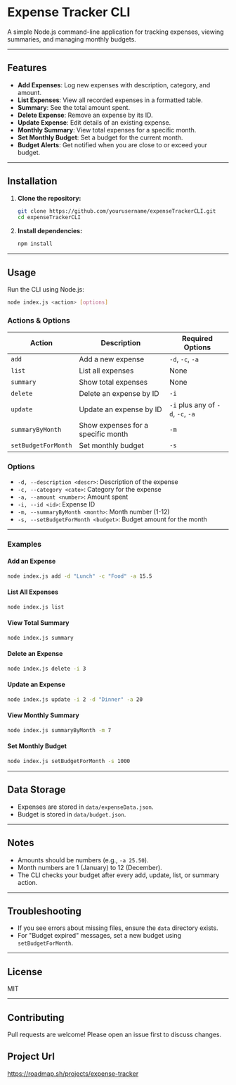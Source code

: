 # Expense Tracker CLI

A simple Node.js command-line application for tracking expenses, viewing summaries, and managing monthly budgets.

---

## Features

- **Add Expenses**: Log new expenses with description, category, and amount.
- **List Expenses**: View all recorded expenses in a formatted table.
- **Summary**: See the total amount spent.
- **Delete Expense**: Remove an expense by its ID.
- **Update Expense**: Edit details of an existing expense.
- **Monthly Summary**: View total expenses for a specific month.
- **Set Monthly Budget**: Set a budget for the current month.
- **Budget Alerts**: Get notified when you are close to or exceed your budget.

---

## Installation

1. **Clone the repository:**
   ```sh
   git clone https://github.com/yourusername/expenseTrackerCLI.git
   cd expenseTrackerCLI
   ```

2. **Install dependencies:**
   ```sh
   npm install
   ```

---

## Usage

Run the CLI using Node.js:

```sh
node index.js <action> [options]
```

### Actions & Options

| Action                | Description                                      | Required Options                      |
|-----------------------|--------------------------------------------------|---------------------------------------|
| `add`                 | Add a new expense                                | `-d`, `-c`, `-a`                      |
| `list`                | List all expenses                                | None                                  |
| `summary`             | Show total expenses                              | None                                  |
| `delete`              | Delete an expense by ID                          | `-i`                                  |
| `update`              | Update an expense by ID                          | `-i` plus any of `-d`, `-c`, `-a`     |
| `summaryByMonth`      | Show expenses for a specific month               | `-m`                                  |
| `setBudgetForMonth`   | Set monthly budget                               | `-s`                                  |

### Options

- `-d, --description <descr>`: Description of the expense
- `-c, --category <cate>`: Category for the expense
- `-a, --amount <number>`: Amount spent
- `-i, --id <id>`: Expense ID
- `-m, --summaryByMonth <month>`: Month number (1-12)
- `-s, --setBudgetForMonth <budget>`: Budget amount for the month

---

### Examples

#### Add an Expense

```sh
node index.js add -d "Lunch" -c "Food" -a 15.5
```

#### List All Expenses

```sh
node index.js list
```

#### View Total Summary

```sh
node index.js summary
```

#### Delete an Expense

```sh
node index.js delete -i 3
```

#### Update an Expense

```sh
node index.js update -i 2 -d "Dinner" -a 20
```

#### View Monthly Summary

```sh
node index.js summaryByMonth -m 7
```

#### Set Monthly Budget

```sh
node index.js setBudgetForMonth -s 1000
```

---

## Data Storage

- Expenses are stored in `data/expenseData.json`.
- Budget is stored in `data/budget.json`.

---

## Notes

- Amounts should be numbers (e.g., `-a 25.50`).
- Month numbers are 1 (January) to 12 (December).
- The CLI checks your budget after every add, update, list, or summary action.

---

## Troubleshooting

- If you see errors about missing files, ensure the `data` directory exists.
- For "Budget expired" messages, set a new budget using `setBudgetForMonth`.

---

## License

MIT

---

## Contributing

Pull requests are welcome! Please open an issue first to discuss changes.

## Project Url
https://roadmap.sh/projects/expense-tracker

